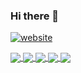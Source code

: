 ### Hi there 👋

<!--
**jainrocky/jainrocky** is a ✨ _special_ ✨ repository because its `README.md` (this file) appears on your GitHub profile.

Here are some ideas to get you started:

- 🔭 I’m currently working on ...
- 🌱 I’m currently learning ...
- 👯 I’m looking to collaborate on ...
- 🤔 I’m looking for help with ...
- 💬 Ask me about ...
- 📫 How to reach me: ...
- 😄 Pronouns: ...
- ⚡ Fun fact: ...
-->


[![website](https://img.shields.io/badge/RockyJain-Me-000?style=flat-square&logo=google-chrome)](http://rocky-jain.herokuapp.com/)


<a href="https://github.com/jainrocky">
  <img align="center" src="https://github-readme-stats.vercel.app/api?username=jainrocky&show_icons=true&theme=dark" />
</a>

<a href="https://github.com/jainrocky">
  <img align="center" src="https://github-readme-stats.vercel.app/api/top-langs/?username=jainrocky&theme=dark&hide_langs_below=1&hide=Jupyter%20%Notebook" />
</a>


<a href="https://github.com/jainrocky/UrbanSoundClassification">
  <img align="center" src="https://github-readme-stats.vercel.app/api/pin/?username=jainrocky&repo=UrbanSoundClassification&theme=dark" />
</a>


<a href="https://github.com/jainrocky/LORD">
  <img align="center" src="https://github-readme-stats.vercel.app/api/pin/?username=jainrocky&repo=LORD&theme=dark" />
</a>


<a href="https://github.com/jainrocky/Computer-Graphics">
  <img align="center" src="https://github-readme-stats.vercel.app/api/pin/?username=jainrocky&repo=Computer-Graphics&theme=dark" />
</a>

